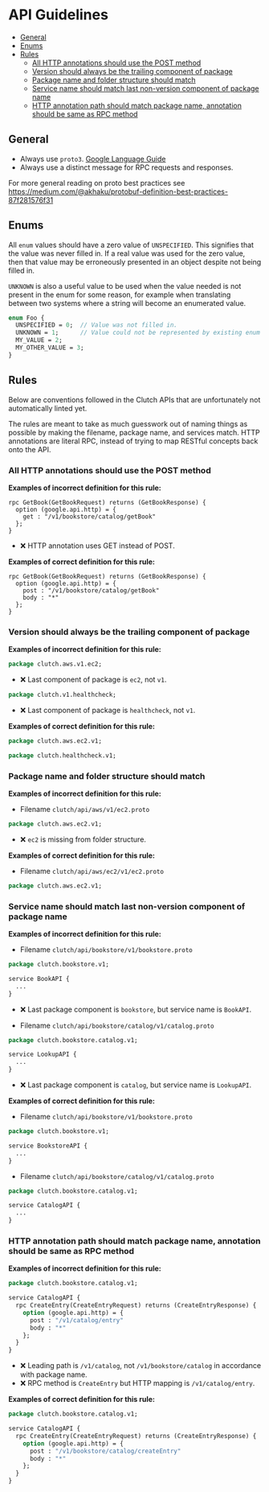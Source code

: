 # API Guidelines

<!-- TO UPDATE ToC: run `npx doctoc README.md`>
<!-- START doctoc generated TOC please keep comment here to allow auto update -->
<!-- DON'T EDIT THIS SECTION, INSTEAD RE-RUN doctoc TO UPDATE -->


- [General](#general)
- [Enums](#enums)
- [Rules](#rules)
  - [All HTTP annotations should use the POST method](#all-http-annotations-should-use-the-post-method)
  - [Version should always be the trailing component of package](#version-should-always-be-the-trailing-component-of-package)
  - [Package name and folder structure should match](#package-name-and-folder-structure-should-match)
  - [Service name should match last non-version component of package name](#service-name-should-match-last-non-version-component-of-package-name)
  - [HTTP annotation path should match package name, annotation should be same as RPC method](#http-annotation-path-should-match-package-name-annotation-should-be-same-as-rpc-method)

<!-- END doctoc generated TOC please keep comment here to allow auto update -->

## General

- Always use `proto3`. [Google Language Guide](https://developers.google.com/protocol-buffers/docs/proto3)
- Always use a distinct message for RPC requests and responses.

For more general reading on proto best practices see https://medium.com/@akhaku/protobuf-definition-best-practices-87f281576f31

##  Enums

All `enum` values should have a zero value of `UNSPECIFIED`. This signifies that the value was never filled in.
If a real value was used for the zero value, then that value may be erroneously presented in an object despite not being
filled in.

`UNKNOWN` is also a useful value to be used when the value needed is not present in the enum for some reason, for example when
translating between two systems where a string will become an enumerated value.

```proto
enum Foo {
  UNSPECIFIED = 0;  // Value was not filled in.
  UNKNOWN = 1;      // Value could not be represented by existing enum values.
  MY_VALUE = 2;
  MY_OTHER_VALUE = 3;
}
```

## Rules

Below are conventions followed in the Clutch APIs that are unfortunately not automatically linted yet.

The rules are meant to take as much guesswork out of naming things as possible by making the filename, package name, and services match. HTTP annotations are literal RPC, instead of trying to map RESTful concepts back onto the API.

### All HTTP annotations should use the POST method

**Examples of incorrect definition for this rule:**
```
rpc GetBook(GetBookRequest) returns (GetBookResponse) {
  option (google.api.http) = {
    get : "/v1/bookstore/catalog/getBook"
  };
}
```
- :x: HTTP annotation uses GET instead of POST.

**Examples of correct definition for this rule:**
```
rpc GetBook(GetBookRequest) returns (GetBookResponse) {
  option (google.api.http) = {
    post : "/v1/bookstore/catalog/getBook"
    body : "*"
  };
}
```

### Version should always be the trailing component of package

**Examples of incorrect definition for this rule:**
```proto
package clutch.aws.v1.ec2;
```

- :x: Last component of package is `ec2`, not `v1`.

```proto
package clutch.v1.healthcheck;
```

- :x: Last component of package is `healthcheck`, not `v1`.

**Examples of correct definition for this rule:**

```proto
package clutch.aws.ec2.v1;
```

```proto
package clutch.healthcheck.v1;
```

### Package name and folder structure should match

**Examples of incorrect definition for this rule:**

- Filename `clutch/api/aws/v1/ec2.proto`
```proto
package clutch.aws.ec2.v1;
```

- :x: `ec2` is missing from folder structure.

**Examples of correct definition for this rule:**

- Filename `clutch/api/aws/ec2/v1/ec2.proto`
```proto
package clutch.aws.ec2.v1;
```

### Service name should match last non-version component of package name

**Examples of incorrect definition for this rule:**

- Filename `clutch/api/bookstore/v1/bookstore.proto`
```proto
package clutch.bookstore.v1;

service BookAPI {
  ...
}
```

- :x: Last package component is `bookstore`, but service name is `BookAPI`.

- Filename `clutch/api/bookstore/catalog/v1/catalog.proto`
```proto
package clutch.bookstore.catalog.v1;

service LookupAPI {
  ...
}
```

- :x: Last package component is `catalog`, but service name is `LookupAPI`.

**Examples of correct definition for this rule:**

- Filename `clutch/api/bookstore/v1/bookstore.proto`
```proto
package clutch.bookstore.v1;

service BookstoreAPI {
  ...
}
```

- Filename `clutch/api/bookstore/catalog/v1/catalog.proto`
```proto
package clutch.bookstore.catalog.v1;

service CatalogAPI {
  ...
}
```

### HTTP annotation path should match package name, annotation should be same as RPC method

**Examples of incorrect definition for this rule:**

```proto
package clutch.bookstore.catalog.v1;

service CatalogAPI {
  rpc CreateEntry(CreateEntryRequest) returns (CreateEntryResponse) {
    option (google.api.http) = {
      post : "/v1/catalog/entry"
      body : "*"
    };
  }
}
```

- :x: Leading path is `/v1/catalog`, not `/v1/bookstore/catalog` in accordance with package name.
- :x: RPC method is `CreateEntry` but HTTP mapping is `/v1/catalog/entry`.

**Examples of correct definition for this rule:**

```proto
package clutch.bookstore.catalog.v1;

service CatalogAPI {
  rpc CreateEntry(CreateEntryRequest) returns (CreateEntryResponse) {
    option (google.api.http) = {
      post : "/v1/bookstore/catalog/createEntry"
      body : "*"
    };
  }
}
```